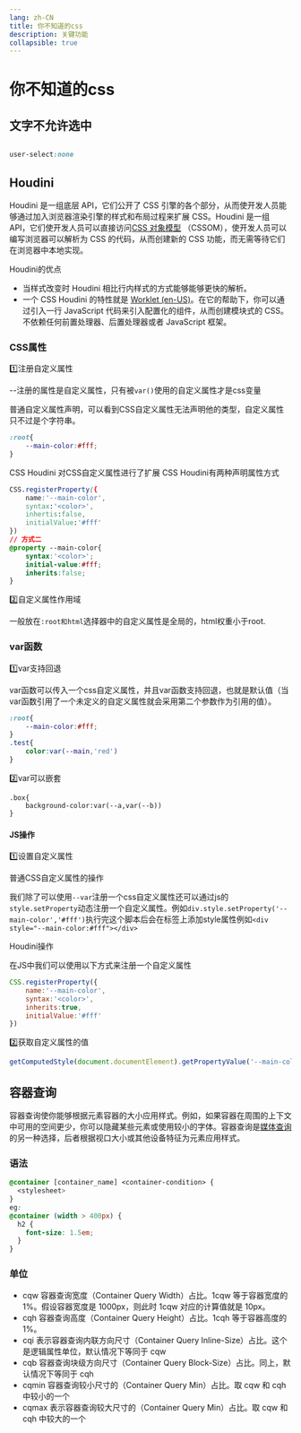 ```yaml
---
lang: zh-CN
title: 你不知道的css
description: 关键功能
collapsible: true
---
```

# 你不知道的css



## 文字不允许选中

~~~css

user-select:none

~~~



## Houdini

Houdini 是一组底层 API，它们公开了 CSS 引擎的各个部分，从而使开发人员能够通过加入浏览器渲染引擎的样式和布局过程来扩展 CSS。Houdini 是一组 API，它们使开发人员可以直接访问[CSS 对象模型](https://developer.mozilla.org/zh-CN/docs/Web/API/CSS_Object_Model) （CSSOM），使开发人员可以编写浏览器可以解析为 CSS 的代码，从而创建新的 CSS 功能，而无需等待它们在浏览器中本地实现。	

Houdini的优点

* 当样式改变时 Houdini 相比行内样式的方式能够能够更快的解析。
* 一个 CSS Houdini 的特性就是 [Worklet (en-US)](https://developer.mozilla.org/en-US/docs/Web/API/Worklet)。在它的帮助下，你可以通过引入一行 JavaScript 代码来引入配置化的组件，从而创建模块式的 CSS。不依赖任何前置处理器、后置处理器或者 JavaScript 框架。



### CSS属性

1️⃣注册自定义属性

--注册的属性是自定义属性，只有被`var()`使用的自定义属性才是css变量

普通自定义属性声明，可以看到CSS自定义属性无法声明他的类型，自定义属性只不过是个字符串。

~~~css
:root{
	--main-color:#fff;
}
~~~

CSS Houdini 对CSS自定义属性进行了扩展 CSS Houdini有两种声明属性方式 

~~~css
CSS.registerProperty({
    name:'--main-color',
    syntax:'<color>',
    inhertis:false,
    initialValue:'#fff'
})
// 方式二
@property --main-color{
    syntax:'<color>';
    initial-value:#fff;
    inherits:false;
}
~~~

2️⃣自定义属性作用域

一般放在`:root和html`选择器中的自定义属性是全局的，html权重小于root.



### var函数

1️⃣var支持回退

var函数可以传入一个css自定义属性，并且var函数支持回退，也就是默认值（当var函数引用了一个未定义的自定义属性就会采用第二个参数作为引用的值）。

~~~css
:root{
    --main-color:#fff;
}
.test{
    color:var(--main,'red')
}
~~~

2️⃣var可以嵌套

~~~
.box{
	background-color:var(--a,var(--b))
}
~~~

#### JS操作

1️⃣设置自定义属性

普通CSS自定义属性的操作

我们除了可以使用`--var`注册一个css自定义属性还可以通过js的`style.setProperty`动态注册一个自定义属性。例如`div.style.setProperty('--main-color','#fff')`执行完这个脚本后会在标签上添加style属性例如`<div style="--main-color:#fff"></div>`

Houdini操作

在JS中我们可以使用以下方式来注册一个自定义属性

~~~js
CSS.registerProperty({
    name:'--main-color',
    syntax:'<color>',
    inherits:true,
    initialValue:'#fff'
})
~~~

2️⃣获取自定义属性的值

~~~js
getComputedStyle(document.documentElement).getPropertyValue('--main-color')
~~~



## 容器查询

容器查询使你能够根据元素容器的大小应用样式。例如，如果容器在周围的上下文中可用的空间更少，你可以隐藏某些元素或使用较小的字体。容器查询是[媒体查询](https://developer.mozilla.org/zh-CN/docs/Web/CSS/CSS_media_queries)的另一种选择，后者根据视口大小或其他设备特征为元素应用样式。

### 语法

~~~css
@container [container_name] <container-condition> {
  <stylesheet>
}
eg:
@container (width > 400px) {
  h2 {
    font-size: 1.5em;
  }
}

~~~



### 单位

* cqw 容器查询宽度（Container Query Width）占比。1cqw 等于容器宽度的 1%。假设容器宽度是 1000px，则此时 1cqw 对应的计算值就是 10px。
* cqh 容器查询高度（Container Query Height）占比。1cqh 等于容器高度的 1%。
* cqi 表示容器查询内联方向尺寸（Container Query Inline-Size）占比。这个是逻辑属性单位，默认情况下等同于 cqw
* cqb 容器查询块级方向尺寸（Container Query Block-Size）占比。同上，默认情况下等同于 cqh
* cqmin 容器查询较小尺寸的（Container Query Min）占比。取 cqw 和 cqh 中较小的一个
* cqmax 表示容器查询较大尺寸的（Container Query Min）占比。取 cqw 和 cqh 中较大的一个





<CommentService/>